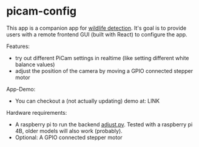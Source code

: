 # picam-config

This app is a companion app for [wildlife detection](https://github.com/maxupravitelev/wildlife_detection). It's goal is to provide users with a remote frontend GUI (built with React) to configure the app.

Features:
- try out different PiCam settings in realtime (like setting different white balance values)
- adjust the position of the camera by moving a GPIO connected stepper motor

App-Demo:
- You can checkout a (not actually updating) demo at: LINK

Hardware requirements:
- A raspberry pi to run the backend [adjust.py](https://github.com/maxupravitelev/wildlife_detection/blob/main/adjust.py). Tested with a raspberry pi 4B, older models will also work (probably).
- Optional: A GPIO connected stepper motor

